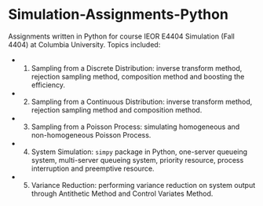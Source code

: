 # Simulation-Assignments-Python
Assignments written in Python for course IEOR E4404 Simulation (Fall 4404) at Columbia University.
Topics included:
- 1. Sampling from a Discrete Distribution: inverse transform method, rejection sampling method, composition method and boosting the efficiency.
- 2. Sampling from a Continuous Distribution: inverse transform method, rejection sampling method and composition method.
- 3. Sampling from a Poisson Process: simulating homogeneous and non-homogeneous Poisson Process.
- 4. System Simulation: `simpy` package in Python, one-server queueing system, multi-server queueing system, priority resource, process interruption and preemptive resource.
- 5. Variance Reduction: performing variance reduction on system output through Antithetic Method and Control Variates Method.
